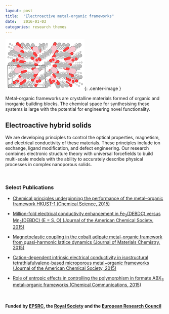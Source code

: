 ```yaml
---
layout: post
title:  "Electroactive metal-organic frameworks"
date:   2016-01-03
categories: research themes
---
```


![](/gifs/mof.gif){: .center-image }


Metal-organic frameworks are crystalline materials formed of organic and inorganic building blocks. 
The chemical space for synthesising these systems is large with the potential for engineering novel
functionality.

## Electroactive hybrid solids 
We are developing principles to control the optical properties, magnetism, and electrical conductivity of these materials. 
These principles include ion exchange, ligand modification, and defect engineering.
Our research combines electronic structure theory with universal forcefields to build multi-scale models with the ability to accurately describe 
physical processes in complex nanoporous solids. 

<br>

### Select Publications

- [Chemical principles underpinning the performance of the metal–organic framework HKUST-1 (Chemical Science, 2015)](http://dx.doi.org/10.1039/c5sc01489a)

- [Million-fold electrical conductivity enhancement in Fe<sub>2</sub>(DEBDC) versus Mn<sub>2</sub>(DEBDC) (E = S, O) (Journal of the American Chemical Society, 2015)](http://dx.doi.org/10.1021/jacs.5b02897)

- [Magnetoelastic coupling in the cobalt adipate metal–organic framework from quasi-harmonic lattice dynamics (Journal of Materials Chemistry, 2015)](http://dx.doi.org/10.1039/c5tc02633d)

- [Cation-dependent intrinsic electrical conductivity in isostructural tetrathiafulvalene-based microporous metal−organic frameworks (Journal of the American Chemical Society, 2015)](http://dx.doi.org/10.1021/ja512437u)

- [Role of entropic effects in controlling the polymorphism in formate ABX<sub>3</sub> metal–organic frameworks (Chemical Communications, 2015)](http://dx.doi.org/10.1039/c5cc06190c)

<br>

#### Funded by [EPSRC](http://gow.epsrc.ac.uk/NGBOViewPerson.aspx?PersonId=-250227), the [Royal Society](https://royalsociety.org/grants-schemes-awards/grants/university-research/) and the [European Research Council](https://erc.europa.eu/)